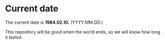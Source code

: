 # Current date

The current date is **1984.02.10.** (YYYY.MM.DD.)

This repository will be good when the world ends, so we will know how long it lasted.